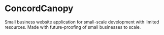 # ConcordCanopy
 Small business website application for small-scale development with limited resources. Made with future-proofing of small businesses to scale.
